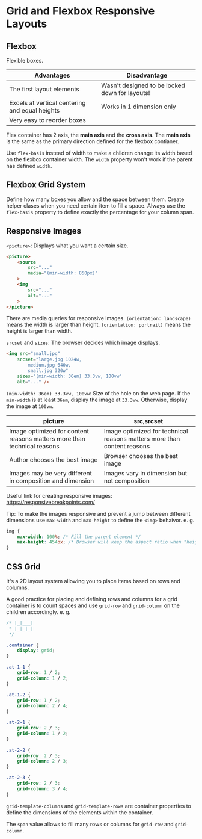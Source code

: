 # Grid and Flexbox Responsive Layouts

## Flexbox

Flexible boxes.

| Advantages                                     | Disadvantage                                   |
| ---------------------------------------------- | ---------------------------------------------- |
| The first layout elements                      | Wasn't designed to be locked down for layouts! |
| Excels at vertical centering and equal heights | Works in 1 dimension only                      |
| Very easy to reorder boxes                     |

Flex container has 2 axis, the __main axis__ and the __cross axis__. The __main axis__ is the same as the primary direction defined for the flexbox contianer.

Use `flex-basis` instead of width to make a children change its width based on the flexbox container width. The `width` property won't work if the parent has defined `width`.

## Flexbox Grid System

Define how many boxes you allow and the space between them. Create helper clases when you need certain item to fill a space. Always use the `flex-basis` property to define exactly the percentage for your column span.

## Responsive Images

`<picture>`: Displays what you want a certain size.

```html
<picture>
    <source
        src="..."
        media="(min-width: 850px)"
    >
    <img
        src="..."
        alt="..."
    >
</picture>
```

There are media queries for responsive images. `(orientation: landscape)` means the width is larger than height. `(orientation: portrait)` means the height is larger than width.

`srcset` and `sizes`: The browser decides which image displays.
```html
<img src="small.jpg"
    srcset="large.jpg 1024w,
        medium.jpg 640w,
        small.jpg 320w"
    sizes="(min-width: 36em) 33.3vw, 100vw"
    alt="..." />
```

`(min-width: 36em) 33.3vw, 100vw`: Size of the hole on the web page. If the `min-width` is at least `36em`, display the image at `33.3vw`. Otherwise, display the image at `100vw`.

| picture                                                                 | src,srcset                                                              |
| ----------------------------------------------------------------------- | ----------------------------------------------------------------------- |
| Image optimized for content reasons matters more than technical reasons | Image optimized for technical reasons matters more than content reasons |
| Author chooses the best image                                           | Browser chooses the best image                                          |
| Images may be very different in composition and dimension               | Images vary in dimension but not composition                            |

Useful link for creating responsive images: https://responsivebreakpoints.com/

Tip: To make the images responsive and prevent a jump between different dimensions use `max-width` and `max-height` to define the `<img>` behaivor. e. g.
```css
img {
    max-width: 100%; /* Fill the parent element */
    max-height: 454px; /* Browser will keep the aspect ratio when "height = 454px" is reached */
}
```

## CSS Grid

It's a 2D layout system allowing you to place items based on rows and columns.

A good practice for placing and defining rows and columns for a grid container is to count spaces and use `grid-row` and `grid-column` on the children accordingly. e. g.

```css
/* |_|___|
 * |_|_|_|
 */

.container {
    display: grid;
}

.at-1-1 {
    grid-row: 1 / 2;
    grid-column: 1 / 2;
}

.at-1-2 {
    grid-row: 1 / 2;
    grid-column: 2 / 4;
}

.at-2-1 {
    grid-row: 2 / 3;
    grid-column: 1 / 2;
}

.at-2-2 {
    grid-row: 2 / 3;
    grid-column: 2 / 3;
}

.at-2-3 {
    grid-row: 2 / 3;
    grid-column: 3 / 4;
}
```

`grid-template-columns` and `grid-template-rows` are container properties to define the dimensions of the elements within the container.

The `span` value allows to fill many rows or columns for `grid-row` and `grid-column`.
